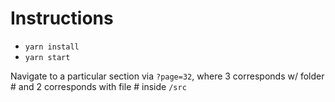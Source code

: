 # Instructions

- `yarn install`
- `yarn start`

Navigate to a particular section via `?page=32`, where 3 corresponds w/ folder # and 2 corresponds with file # inside `/src`
